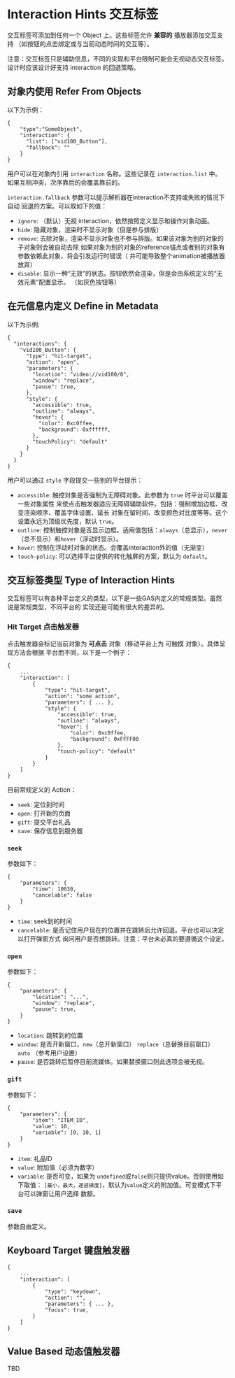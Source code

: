 # Interaction Hints 交互标签
交互标签可添加到任何一个 Object 上。这些标签允许 **兼容的** 播放器添加交互支持
（如按钮的点击绑定或与当前动态时间的交互等）。

注意：交互标签只是辅助信息，不同的实现和平台限制可能会无视动态交互标签。设计时应该设计好支持
interaction 的回退策略。

## 对象内使用 Refer From Objects
以下为示例：
````
{
    "type":"SomeObject",
    "interaction": {
      "list": ["vid100_Button"],
      "fallback": ""
    }
}
````

用户可以在对象内引用 `interaction` 名称。这些记录在 `interaction.list` 中。
如果互相冲突，次序靠后的会覆盖靠前的。

`interaction.fallback` 参数可以提示解析器在interaction不支持或失败的情况下自动
回退的方案。可以取如下的值：
- `ignore`: （默认）无视 interaction，依然按照定义显示和操作对象动画。
- `hide`: 隐藏对象，渲染时不显示对象（但是参与排版）
- `remove`: 去除对象，渲染不显示对象也不参与排版。如果该对象为别的对象的子对象则会被自动去除
    如果对象为别的对象的reference锚点或者别的对象有参数依赖此对象，将会引发运行时错误（
    并可能导致整个animation被播放器放弃）
- `disable`: 显示一种“无效”的状态。按钮依然会渲染，但是会由系统定义的“无效元素”配置显示。
    （如灰色按钮等）

## 在元信息内定义 Define in Metadata 
以下为示例:
````
{
  "interactions": {
    "vid100_Button": {
      "type": "hit-target",
      "action": "open",
      "parameters": {
        "location": "video://vid100/0",
        "window": "replace",
        "pause": true,
      },
      "style": {
        "accessible": true,
        "outline": "always",
        "hover": {
          "color": 0xc0ffee,
          "background": 0xffffff,
        },
        "touchPolicy": "default"
      }
    }
  }
}
````

用户可以通过 `style` 字段提交一些别的平台提示：
- `accessible`: 触控对象是否强制为无障碍对象。此参数为 `true` 时平台可以覆盖一些对象属性
    来使点击触发器适应无障碍辅助软件。包括：强制增加边框、改变渲染顺序、覆盖字体设置、延长
    对象在留时间、改变颜色对比度等等。这个设置永远为顶级优先度，默认 `true`。
- `outline`: 控制触控对象是否显示边框。适用值包括：`always`（总显示），`never`
    （总不显示）和`hover`（浮动时显示）。
- `hover`: 控制在浮动时对象的状态。会覆盖interaction外的值（无渐变）
- `touch-policy`: 可以选择平台提供的转化触屏的方案，默认为 `default`。

## 交互标签类型 Type of Interaction Hints
交互标签可以有各种平台定义的类型，以下是一些GAS内定义的常规类型。虽然说是常规类型，不同平台的
实现还是可能有很大的差异的。

### Hit Target 点击触发器
点击触发器会标记当前对象为 **可点击** 对象（移动平台上为 可触摸 对象）。具体呈现方法会根据
平台而不同，以下是一个例子：
````
{
    ...
    "interaction": [
        {
            "type": "hit-target",
            "action": "some action",
            "parameters": { ... },
            "style": {
                "accessible": true,
                "outline": "always",
                "hover": {
                    "color": 0xc0ffee,
                    "background": 0xFFFF00
                },
                "touch-policy": "default"
            }
        }
    ]
}
````


目前常规定义的 Action：
- `seek`: 定位到时间
- `open`: 打开新的页面
- `gift`: 提交平台礼品 
- `save`: 保存信息到服务器

### `seek`
参数如下：
````
{
    "parameters": {
        "time": 10030,
        "cancelable": false
    }
}
````

- `time`: seek到的时间
- `cancelable`: 是否记住用户现在的位置并在跳转后允许回退。平台也可以决定以打开弹窗方式
  询问用户是否想跳转。注意：平台未必真的要遵循这个设定。

### `open`
参数如下：
````
{
    "parameters": {
        "location": "...",
        "window": "replace",
        "pause": true,
    }
}
````

- `location`: 跳转到的位置
- `window`: 是否开新窗口，`new`（总开新窗口） `replace`（总替换目前窗口） `auto`
    （参考用户设置）
- `pause`: 是否跳转后暂停目前流媒体。如果替换窗口则此选项会被无视。

### `gift`
参数如下：
````
{
    "parameters": {
        "item": "ITEM_ID",
        "value": 10,
        "variable": [0, 10, 1]
    }
}
````

- `item`: 礼品ID
- `value`: 附加值（必须为数字）
- `variable`: 是否可变，如果为 `undefined`或`false`则只提供value。否则使用如下取值：
    `[最小，最大，递进梯度]`，默认为`value`定义的附加值。可变模式下平台可以弹窗让用户选择
    数额。

### `save` 
参数自由定义。

## Keyboard Target 键盘触发器
````
{
    ...
    "interaction": [
        {
            "type": "keydown",
            "action": "",
            "parameters": { ... },
            "focus": true,
        }
    ]
}
````

## Value Based 动态值触发器 
TBD
